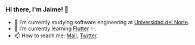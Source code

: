 ### Hi there, I'm Jaime! 👋

- 🔭 I’m currently studying software engineering at [Universidad del Norte](https://www.uninorte.edu.co/).
- 🌱 I’m currently learning [Flutter](https://flutter.dev/?gclid=CjwKCAiA4KaRBhBdEiwAZi1zzpaVMNIYKfjhxcaWae60d0qcUgSJZR0UJbHnUbgKQ_1GzdBRYxgRTxoC9t8QAvD_BwE&gclsrc=aw.ds) ✨.
- 📫 How to reach me: [Mail](mailto:jaimeluissierra88@gmail.com), [Twitter](https://twitter.com/jhadechnis).

<!--
**jhadechni/jhadechni** is a ✨ _special_ ✨ repository because its `README.md` (this file) appears on your GitHub profile.

Here are some ideas to get you started:

- 🔭 I’m currently working on ...
- 🌱 I’m currently learning ...
- 👯 I’m looking to collaborate on ...
- 🤔 I’m looking for help with ...
- 💬 Ask me about ...
- 📫 How to reach me: ...
- 😄 Pronouns: ...
- ⚡ Fun fact: ...
-->
